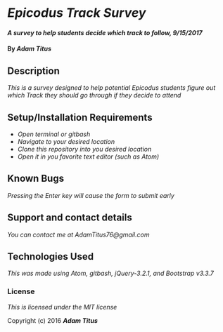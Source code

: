 # _Epicodus Track Survey_

#### _A survey to help students decide which track to follow, 9/15/2017_

#### By _**Adam Titus**_

## Description

_This is a survey designed to help potential Epicodus students figure out which Track they should go through if they decide to attend_

## Setup/Installation Requirements

* _Open terminal or gitbash_
* _Navigate to your desired location_
* _Clone this repository into you desired location_
* _Open it in you favorite text editor (such as Atom)_

## Known Bugs

_Pressing the Enter key will cause the form to submit early_

## Support and contact details

_You can contact me at AdamTitus76@gmail.com_

## Technologies Used

_This was made using Atom, gitbash, jQuery-3.2.1, and Bootstrap v3.3.7_

### License

*This is licensed under the MIT license*

Copyright (c) 2016 **_Adam Titus_**
